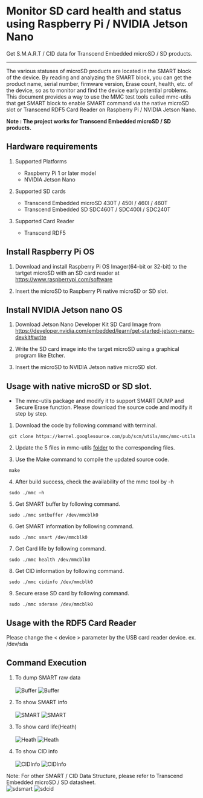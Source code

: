 
# Monitor SD card health and status using Raspberry Pi / NVIDIA Jetson Nano
Get S.M.A.R.T / CID data for Transcend Embedded microSD / SD products. 

-------------------------
The various statuses of microSD products are located in the SMART block of the device. 
By reading and analyzing the SMART block, you can get the product name, serial number, firmware version, Erase count, health, etc. of the device, so as to monitor and find the 
device early potential problems. This document provides a way to use the MMC test tools called mmc-utils that get SMART block to enable SMART command via the native microSD slot or Transcend RDF5 Card Reader on Raspberry Pi / NVIDIA Jetson Nano. 

**Note : The project works for Transcend Embedded microSD / SD products.**

Hardware requirements
-------------------------
1. Supported Platforms
   - Raspberry Pi 1 or later model
   - NVIDIA Jetson Nano

2. Supported SD cards
   - Transcend Embedded microSD 430T / 450I / 460I / 460T 
   - Transcend Embedded SD SDC460T / SDC400I / SDC240T

3. Supported Card Reader
   - Transcend RDF5

Install Raspberry Pi OS
-------------------------
1. Download and install Raspberry Pi OS Imager(64-bit or 32-bit) to the tartget microSD with an SD card reader at https://www.raspberrypi.com/software

2. Insert the microSD to Raspberry Pi native microSD or SD slot.

Install NVIDIA Jetson nano OS
-------------------------
1. Download Jetson Nano Developer Kit SD Card Image from https://developer.nvidia.com/embedded/learn/get-started-jetson-nano-devkit#write

2. Write the SD card image into the target microSD using a graphical program like Etcher.

3. Insert the microSD to NVIDIA Jetson native microSD slot.


Usage with native microSD or SD slot.
-------------------------

- The mmc-utils package and modify it to support SMART DUMP and Secure Erase function. Please download the source code and modify it step by step.

1. Download the code by following command with terminal.
   
```
 git clone https://kernel.googlesource.com/pub/scm/utils/mmc/mmc-utils
```

2. Update the 5 files in mmc-utils [folder](https://github.com/transcend-information/RaspberryPi-SDcard-SMARTQuery/tree/main/mmc-utils) to the corresponding files.

3. Use the Make command to compile the updated source code.

```
 make
```

4. After build success, check the availability of the mmc tool by -h

```
 sudo ./mmc –h
``` 
5. Get SMART buffer by following command.

```
 sudo ./mmc smtbuffer /dev/mmcblk0
```
 
6. Get SMART information by following command.

```
 sudo ./mmc smart /dev/mmcblk0
```

7. Get Card life by following command.
   
```
 sudo ./mmc health /dev/mmcblk0
```
 
8. Get CID information by following command.
   
```
 sudo ./mmc cidinfo /dev/mmcblk0
```
9. Secure erase SD card by following command.
   
```
 sudo ./mmc sderase /dev/mmcblk0
```
Usage with the RDF5 Card Reader
-------------------------
Please change the < device > parameter by the USB card reader device. ex. /dev/sda

Command Execution
-------------------------
1. To dump SMART raw data</br></br>
![Buffer](smtbuffer.png)
![Buffer](smtbuffer_rdf5.png)

3. To show SMART info</br></br>
![SMART](smart.png)
![SMART](smart_rdf5.png)

4. To show card life(Heath)</br></br>
![Heath](health.png)
![Heath](health_rdf5.png)

5. To show CID info</br></br>
![CIDInfo](cidinfo.png)
![CIDInfo](cid_rdf5.png)

Note: For other SMART / CID Data Structure, please refer to Transcend Embedded microSD / SD datasheet.</br>
![sdsmart](sdsmart.PNG)
![sdcid](sdcid.PNG)
